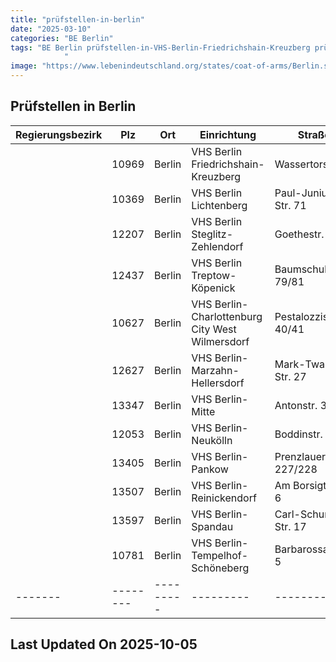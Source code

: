 ```yaml
---
title: "prüfstellen-in-berlin"
date: "2025-03-10"
categories: "BE Berlin"
tags: "BE Berlin prüfstellen-in-VHS-Berlin-Friedrichshain-Kreuzberg prüfstellen-in-VHS-Berlin-Lichtenberg prüfstellen-in-VHS-Berlin-Steglitz-Zehlendorf prüfstellen-in-VHS-Berlin-Treptow-Köpenick prüfstellen-in-VHS-Berlin-Charlottenburg-City-West-Wilmersdorf prüfstellen-in-VHS-Berlin-Marzahn-Hellersdorf prüfstellen-in-VHS-Berlin-Mitte prüfstellen-in-VHS-Berlin-Neukölln prüfstellen-in-VHS-Berlin-Pankow prüfstellen-in-VHS-Berlin-Reinickendorf prüfstellen-in-VHS-Berlin-Spandau prüfstellen-in-VHS-Berlin-Tempelhof-Schöneberg prüfstellen-in-Berlin prüfstellen-in-10969 prüfstellen-in-10369 prüfstellen-in-12207 prüfstellen-in-12437 prüfstellen-in-10627 prüfstellen-in-12627 prüfstellen-in-13347 prüfstellen-in-12053 prüfstellen-in-13405 prüfstellen-in-13507 prüfstellen-in-13597 prüfstellen-in-10781
            "
image: "https://www.lebenindeutschland.org/states/coat-of-arms/Berlin.svg"
---
```


## Prüfstellen in Berlin

| Regierungsbezirk | Plz | Ort | Einrichtung | Straße | Telefon | Email |
|-------|--------|---------|---------|---------|---------|---------|
| |10969|Berlin|VHS Berlin Friedrichshain-Kreuzberg|Wassertorstr. 4|030-902984600|info@vhs-fk.de|
| |10369|Berlin|VHS Berlin Lichtenberg|Paul-Junius-Str. 71|030-902965971|vhs@lichtenberg.berlin.de|
| |12207|Berlin|VHS Berlin Steglitz-Zehlendorf|Goethestr. 9/11|030/902996156|deutschkurse@vhssz.de|
| |12437|Berlin|VHS Berlin Treptow-Köpenick|Baumschulenstr. 79/81|030-902974055|post@vhstk.de|
| |10627|Berlin|VHS Berlin-Charlottenburg City West Wilmersdorf|Pestalozzistr. 40/41|030-9029-28873|vhs@charlottenburg-wilmersdorf.de|
| |12627|Berlin|VHS Berlin-Marzahn-Hellersdorf|Mark-Twain-Str. 27|030-902932580|infovhs@ba-mh.berlin.de|
| |13347|Berlin|VHS Berlin-Mitte|Antonstr. 37|030-901837474|deutsch@vhsmitte.de|
| |12053|Berlin|VHS Berlin-Neukölln|Boddinstr. 34|030-90239-2433|vhsinfo@bezirksamt-neukoelln.de|
| |13405|Berlin|VHS Berlin-Pankow|Prenzlauer Allee 227/228|030-90295-1700|post@vhspankow.de|
| |13507|Berlin|VHS Berlin-Reinickendorf|Am Borsigturm 6|030-902944800|vhs@reinickendorf.berlin.de|
| |13597|Berlin|VHS Berlin-Spandau|Carl-Schurz-Str. 17|030-902795000|info@vhs-spandau.de|
| |10781|Berlin|VHS Berlin-Tempelhof-Schöneberg|Barbarossaplatz 5|030-90277-3000|vhs@ba-ts.berlin.de|
|-------|--------|---------|---------|---------|---------|---------|


## Last Updated On 2025-10-05